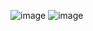 ![image](https://github.com/user-attachments/assets/5fd96366-0def-40b8-9fdc-ff8cd5aca151)
![image](https://github.com/user-attachments/assets/d5147e17-6dac-4622-adce-23e95121f367)
